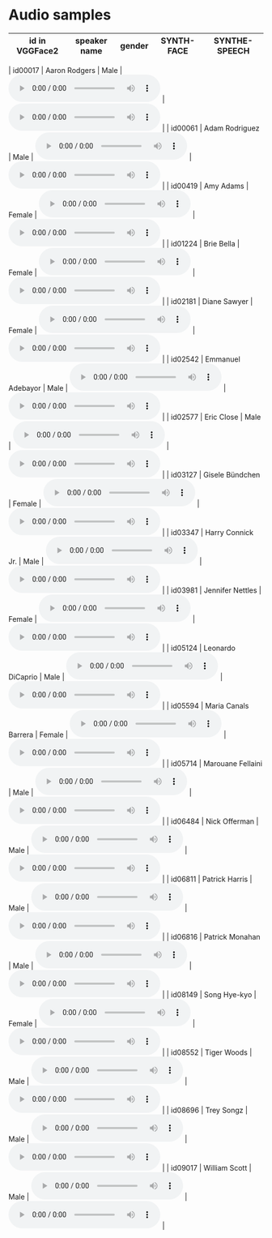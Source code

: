 # Audio samples

| id in VGGFace2 | speaker name | gender  |  SYNTH-FACE | SYNTHE-SPEECH  |
|---|---|---|---|---|
| 
 id00017 |
  Aaron Rodgers  |
 Male |
<audio controls="controls" >
<source src="wav/SYNTH-FACE/id00017.wav" autoplay/>
Your browser does not support the audio element.
</audio>
 | 
<audio controls="controls" >
<source src="wav/SYNTH-SPEECH/id00017.wav" autoplay/>
Your browser does not support the audio element.
</audio>
 |
| 
 id00061 |
  Adam Rodriguez  |
 Male |
<audio controls="controls" >
<source src="wav/SYNTH-FACE/id00061.wav" autoplay/>
Your browser does not support the audio element.
</audio>
 | 
<audio controls="controls" >
<source src="wav/SYNTH-SPEECH/id00061.wav" autoplay/>
Your browser does not support the audio element.
</audio>
 |
| 
 id00419 |
  Amy Adams  |
 Female |
<audio controls="controls" >
<source src="wav/SYNTH-FACE/id00419.wav" autoplay/>
Your browser does not support the audio element.
</audio>
 | 
<audio controls="controls" >
<source src="wav/SYNTH-SPEECH/id00419.wav" autoplay/>
Your browser does not support the audio element.
</audio>
 |
| 
 id01224 |
  Brie Bella  |
 Female |
<audio controls="controls" >
<source src="wav/SYNTH-FACE/id01224.wav" autoplay/>
Your browser does not support the audio element.
</audio>
 | 
<audio controls="controls" >
<source src="wav/SYNTH-SPEECH/id01224.wav" autoplay/>
Your browser does not support the audio element.
</audio>
 |
| 
 id02181 |
  Diane Sawyer  |
 Female |
<audio controls="controls" >
<source src="wav/SYNTH-FACE/id02181.wav" autoplay/>
Your browser does not support the audio element.
</audio>
 | 
<audio controls="controls" >
<source src="wav/SYNTH-SPEECH/id02181.wav" autoplay/>
Your browser does not support the audio element.
</audio>
 |
| 
 id02542 |
  Emmanuel Adebayor  |
 Male |
<audio controls="controls" >
<source src="wav/SYNTH-FACE/id02542.wav" autoplay/>
Your browser does not support the audio element.
</audio>
 | 
<audio controls="controls" >
<source src="wav/SYNTH-SPEECH/id02542.wav" autoplay/>
Your browser does not support the audio element.
</audio>
 |
| 
 id02577 |
  Eric Close  |
 Male |
<audio controls="controls" >
<source src="wav/SYNTH-FACE/id02577.wav" autoplay/>
Your browser does not support the audio element.
</audio>
 | 
<audio controls="controls" >
<source src="wav/SYNTH-SPEECH/id02577.wav" autoplay/>
Your browser does not support the audio element.
</audio>
 |
| 
 id03127 |
  Gisele Bündchen  |
 Female |
<audio controls="controls" >
<source src="wav/SYNTH-FACE/id03127.wav" autoplay/>
Your browser does not support the audio element.
</audio>
 | 
<audio controls="controls" >
<source src="wav/SYNTH-SPEECH/id03127.wav" autoplay/>
Your browser does not support the audio element.
</audio>
 |
| 
 id03347 |
  Harry Connick Jr.  |
 Male |
<audio controls="controls" >
<source src="wav/SYNTH-FACE/id03347.wav" autoplay/>
Your browser does not support the audio element.
</audio>
 | 
<audio controls="controls" >
<source src="wav/SYNTH-SPEECH/id03347.wav" autoplay/>
Your browser does not support the audio element.
</audio>
 |
| 
 id03981 |
  Jennifer Nettles  |
 Female |
<audio controls="controls" >
<source src="wav/SYNTH-FACE/id03981.wav" autoplay/>
Your browser does not support the audio element.
</audio>
 | 
<audio controls="controls" >
<source src="wav/SYNTH-SPEECH/id03981.wav" autoplay/>
Your browser does not support the audio element.
</audio>
 |
| 
 id05124 |
  Leonardo DiCaprio  |
 Male |
<audio controls="controls" >
<source src="wav/SYNTH-FACE/id05124.wav" autoplay/>
Your browser does not support the audio element.
</audio>
 | 
<audio controls="controls" >
<source src="wav/SYNTH-SPEECH/id05124.wav" autoplay/>
Your browser does not support the audio element.
</audio>
 |
| 
 id05594 |
  Maria Canals Barrera  |
 Female |
<audio controls="controls" >
<source src="wav/SYNTH-FACE/id05594.wav" autoplay/>
Your browser does not support the audio element.
</audio>
 | 
<audio controls="controls" >
<source src="wav/SYNTH-SPEECH/id05594.wav" autoplay/>
Your browser does not support the audio element.
</audio>
 |
| 
 id05714 |
  Marouane Fellaini  |
 Male |
<audio controls="controls" >
<source src="wav/SYNTH-FACE/id05714.wav" autoplay/>
Your browser does not support the audio element.
</audio>
 | 
<audio controls="controls" >
<source src="wav/SYNTH-SPEECH/id05714.wav" autoplay/>
Your browser does not support the audio element.
</audio>
 |
| 
 id06484 |
  Nick Offerman  |
 Male |
<audio controls="controls" >
<source src="wav/SYNTH-FACE/id06484.wav" autoplay/>
Your browser does not support the audio element.
</audio>
 | 
<audio controls="controls" >
<source src="wav/SYNTH-SPEECH/id06484.wav" autoplay/>
Your browser does not support the audio element.
</audio>
 |
| 
 id06811 |
  Patrick Harris  |
 Male |
<audio controls="controls" >
<source src="wav/SYNTH-FACE/id06811.wav" autoplay/>
Your browser does not support the audio element.
</audio>
 | 
<audio controls="controls" >
<source src="wav/SYNTH-SPEECH/id06811.wav" autoplay/>
Your browser does not support the audio element.
</audio>
 |
| 
 id06816 |
  Patrick Monahan  |
 Male |
<audio controls="controls" >
<source src="wav/SYNTH-FACE/id06816.wav" autoplay/>
Your browser does not support the audio element.
</audio>
 | 
<audio controls="controls" >
<source src="wav/SYNTH-SPEECH/id06816.wav" autoplay/>
Your browser does not support the audio element.
</audio>
 |
| 
 id08149 |
  Song Hye-kyo  |
 Female |
<audio controls="controls" >
<source src="wav/SYNTH-FACE/id08149.wav" autoplay/>
Your browser does not support the audio element.
</audio>
 | 
<audio controls="controls" >
<source src="wav/SYNTH-SPEECH/id08149.wav" autoplay/>
Your browser does not support the audio element.
</audio>
 |
| 
 id08552 |
  Tiger Woods  |
 Male |
<audio controls="controls" >
<source src="wav/SYNTH-FACE/id08552.wav" autoplay/>
Your browser does not support the audio element.
</audio>
 | 
<audio controls="controls" >
<source src="wav/SYNTH-SPEECH/id08552.wav" autoplay/>
Your browser does not support the audio element.
</audio>
 |
| 
 id08696 |
  Trey Songz  |
 Male |
<audio controls="controls" >
<source src="wav/SYNTH-FACE/id08696.wav" autoplay/>
Your browser does not support the audio element.
</audio>
 | 
<audio controls="controls" >
<source src="wav/SYNTH-SPEECH/id08696.wav" autoplay/>
Your browser does not support the audio element.
</audio>
 |
| 
 id09017 |
  William Scott  |
 Male |
<audio controls="controls" >
<source src="wav/SYNTH-FACE/id09017.wav" autoplay/>
Your browser does not support the audio element.
</audio>
 | 
<audio controls="controls" >
<source src="wav/SYNTH-SPEECH/id09017.wav" autoplay/>
Your browser does not support the audio element.
</audio>
 |

